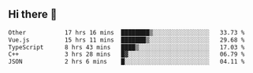 ## Hi there 👋

<!--START_SECTION:waka-->

```txt
Other           17 hrs 16 mins  ████████▒░░░░░░░░░░░░░░░░   33.73 %
Vue.js          15 hrs 11 mins  ███████▒░░░░░░░░░░░░░░░░░   29.68 %
TypeScript      8 hrs 43 mins   ████▒░░░░░░░░░░░░░░░░░░░░   17.03 %
C++             3 hrs 28 mins   █▓░░░░░░░░░░░░░░░░░░░░░░░   06.79 %
JSON            2 hrs 6 mins    █░░░░░░░░░░░░░░░░░░░░░░░░   04.11 %
```

<!--END_SECTION:waka-->
